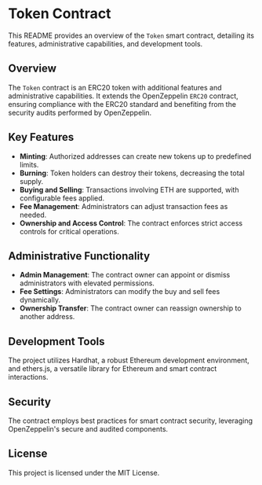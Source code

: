 # Token Contract

This README provides an overview of the `Token` smart contract, detailing its features, administrative capabilities, and development tools.

## Overview

The `Token` contract is an ERC20 token with additional features and administrative capabilities. It extends the OpenZeppelin `ERC20` contract, ensuring compliance with the ERC20 standard and benefiting from the security audits performed by OpenZeppelin.

## Key Features

- **Minting**: Authorized addresses can create new tokens up to predefined limits.
- **Burning**: Token holders can destroy their tokens, decreasing the total supply.
- **Buying and Selling**: Transactions involving ETH are supported, with configurable fees applied.
- **Fee Management**: Administrators can adjust transaction fees as needed.
- **Ownership and Access Control**: The contract enforces strict access controls for critical operations.

## Administrative Functionality

- **Admin Management**: The contract owner can appoint or dismiss administrators with elevated permissions.
- **Fee Settings**: Administrators can modify the buy and sell fees dynamically.
- **Ownership Transfer**: The contract owner can reassign ownership to another address.

## Development Tools

The project utilizes Hardhat, a robust Ethereum development environment, and ethers.js, a versatile library for Ethereum and smart contract interactions.

## Security

The contract employs best practices for smart contract security, leveraging OpenZeppelin's secure and audited components.

## License

This project is licensed under the MIT License.
